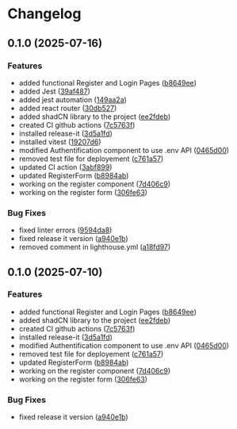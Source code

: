 # Changelog

## 0.1.0 (2025-07-16)

### Features

* added functional Register and Login Pages ([b8649ee](https://github.com/LBROCHARD/echalote/commit/b8649ee40ea70d4dcb51366c9034d50c266e5a5e))
* added Jest ([39af487](https://github.com/LBROCHARD/echalote/commit/39af487af5e762d480d74d00a6389101674fb102))
* added jest automation ([149aa2a](https://github.com/LBROCHARD/echalote/commit/149aa2a7ebc812c8a113af6405bb9b1066f1c45f))
* added react router ([30db527](https://github.com/LBROCHARD/echalote/commit/30db527a64e458600b1e2172791d7f52a943efa2))
* added shadCN library to the project ([ee2fdeb](https://github.com/LBROCHARD/echalote/commit/ee2fdeb8c35aa366977c3d99626348260e0bc960))
* created CI github actions ([7c5763f](https://github.com/LBROCHARD/echalote/commit/7c5763f22f1d076713d99fe95105e4613a18219d))
* installed release-it ([3d5a1fd](https://github.com/LBROCHARD/echalote/commit/3d5a1fde87d0feaff636e4eb4eaae78aa1fefcf8))
* installed vitest ([19207d6](https://github.com/LBROCHARD/echalote/commit/19207d679cbd649938ec1510e10d0119041771f9))
* modified Authentification component to use .env API ([0465d00](https://github.com/LBROCHARD/echalote/commit/0465d005d3f46e2b7a64c1c3ba485391c9e6f98a))
* removed test file for deployement ([c761a57](https://github.com/LBROCHARD/echalote/commit/c761a5771aa2ac726769e753fa9a639799495736))
* updated CI action ([3abf899](https://github.com/LBROCHARD/echalote/commit/3abf899bf744195769a26e8d389fec67927f2926))
* updated RegisterForm ([b8984ab](https://github.com/LBROCHARD/echalote/commit/b8984ab1ae977194e52b43464a13347dcba5482e))
* working on the register component ([7d406c9](https://github.com/LBROCHARD/echalote/commit/7d406c9ad18aec1ebfb0e4df5a45dc0ae2d5080a))
* working on the register form ([306fe63](https://github.com/LBROCHARD/echalote/commit/306fe630a34092f1115b33ed12e77e930d250b4d))

### Bug Fixes

* fixed linter errors ([9594da8](https://github.com/LBROCHARD/echalote/commit/9594da88d789ec32834a1b169ee6dc5e1583f453))
* fixed release it version ([a940e1b](https://github.com/LBROCHARD/echalote/commit/a940e1b061cbe73d32ca8d6cbb9e8808b2395314))
* removed comment in lighthouse.yml ([a18fd97](https://github.com/LBROCHARD/echalote/commit/a18fd97c08170282dfa315dfe3a82c27c068a805))

## 0.1.0 (2025-07-10)

### Features

* added functional Register and Login Pages ([b8649ee](https://github.com/LBROCHARD/echalote/commit/b8649ee40ea70d4dcb51366c9034d50c266e5a5e))
* added shadCN library to the project ([ee2fdeb](https://github.com/LBROCHARD/echalote/commit/ee2fdeb8c35aa366977c3d99626348260e0bc960))
* created CI github actions ([7c5763f](https://github.com/LBROCHARD/echalote/commit/7c5763f22f1d076713d99fe95105e4613a18219d))
* installed release-it ([3d5a1fd](https://github.com/LBROCHARD/echalote/commit/3d5a1fde87d0feaff636e4eb4eaae78aa1fefcf8))
* modified Authentification component to use .env API ([0465d00](https://github.com/LBROCHARD/echalote/commit/0465d005d3f46e2b7a64c1c3ba485391c9e6f98a))
* removed test file for deployement ([c761a57](https://github.com/LBROCHARD/echalote/commit/c761a5771aa2ac726769e753fa9a639799495736))
* updated RegisterForm ([b8984ab](https://github.com/LBROCHARD/echalote/commit/b8984ab1ae977194e52b43464a13347dcba5482e))
* working on the register component ([7d406c9](https://github.com/LBROCHARD/echalote/commit/7d406c9ad18aec1ebfb0e4df5a45dc0ae2d5080a))
* working on the register form ([306fe63](https://github.com/LBROCHARD/echalote/commit/306fe630a34092f1115b33ed12e77e930d250b4d))

### Bug Fixes

* fixed release it version ([a940e1b](https://github.com/LBROCHARD/echalote/commit/a940e1b061cbe73d32ca8d6cbb9e8808b2395314))
